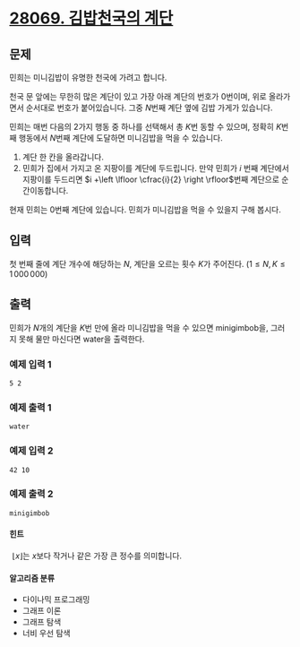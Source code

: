 # [28069. 김밥천국의 계단](https://www.acmicpc.net/problem/28069)
 
## 문제
민희는 미니김밥이 유명한 천국에 가려고 합니다.

천국 문 앞에는 무한히 많은 계단이 있고 가장 아래 계단의 번호가 0번이며, 위로 올라가면서 순서대로 번호가 붙어있습니다. 그중 
$N$번째 계단 옆에 김밥 가게가 있습니다.

민희는 매번 다음의 2가지 행동 중 하나를 선택해서 총 $K$번 동할 수 있으며, 정확히 $K$번째 행동에서 $N$번째 계단에 도달하면 미니김밥을 먹을 수 있습니다.

1. 계단 한 칸을 올라갑니다.
2. 민희가 집에서 가지고 온 지팡이를 계단에 두드립니다. 만약 민희가 $i$ 번째 계단에서 지팡이를 두드리면 
$i +\left \lfloor \cfrac{i}{2} \right \rfloor$번째 계단으로 순간이동합니다. 

현재 민희는 0번째 계단에 있습니다. 민희가 미니김밥을 먹을 수 있을지 구해 봅시다.

## 입력
첫 번째 줄에 계단 개수에 해당하는 $N$, 계단을 오르는 횟수
$K$가 주어진다. $(1 \leq N, K \leq 1\,000\,000)$ 

## 출력
민희가 $N$개의 계단을 $K$번 만에 올라 미니김밥을 먹을 수 있으면 minigimbob을, 그러지 못해 물만 마신다면 water을 출력한다.

### 예제 입력 1 

```
5 2
```

### 예제 출력 1 

```
water
```

### 예제 입력 2 

```
42 10
```

### 예제 출력 2 

```
minigimbob
```

#### 힌트
 
$\left \lfloor x \right \rfloor$는 $x$보다 작거나 같은 가장 큰 정수를 의미합니다.

#### 알고리즘 분류
- 다이나믹 프로그래밍
- 그래프 이론
- 그래프 탐색
- 너비 우선 탐색